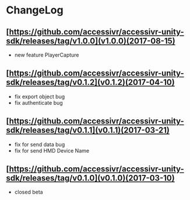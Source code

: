 # ChangeLog

## [https://github.com/accessivr/accessivr-unity-sdk/releases/tag/v1.0.0](v1.0.0)(2017-08-15)

* new feature PlayerCapture

## [https://github.com/accessivr/accessivr-unity-sdk/releases/tag/v0.1.2](v0.1.2)(2017-04-10)

* fix export object bug
* fix authenticate bug

## [https://github.com/accessivr/accessivr-unity-sdk/releases/tag/v0.1.1](v0.1.1)(2017-03-21)

* fix for send data bug
* fix for send HMD Device Name

## [https://github.com/accessivr/accessivr-unity-sdk/releases/tag/v0.1.0](v0.1.0)(2017-03-10)

* closed beta
